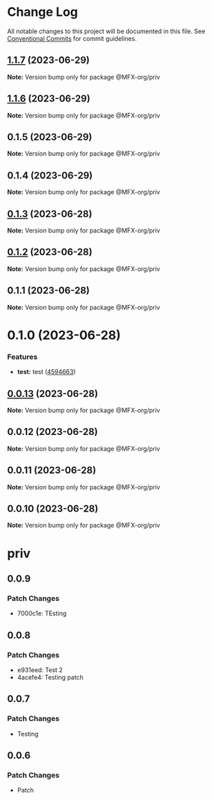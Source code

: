 # Change Log

All notable changes to this project will be documented in this file.
See [Conventional Commits](https://conventionalcommits.org) for commit guidelines.

## [1.1.7](https://github.com/MFX-com/testing-packages/compare/@MFX-org/priv@1.1.6...@MFX-org/priv@1.1.7) (2023-06-29)

**Note:** Version bump only for package @MFX-org/priv





## [1.1.6](https://github.com/MFX-com/testing-packages/compare/@MFX-org/priv@0.1.5...@MFX-org/priv@1.1.6) (2023-06-29)

**Note:** Version bump only for package @MFX-org/priv





## 0.1.5 (2023-06-29)

**Note:** Version bump only for package @MFX-org/priv





## 0.1.4 (2023-06-29)

**Note:** Version bump only for package @MFX-org/priv





## [0.1.3](https://github.com/MFX-com/testing-packages/compare/@MFX-org/priv@0.0.10...@MFX-org/priv@0.1.3) (2023-06-28)

**Note:** Version bump only for package @MFX-org/priv





## [0.1.2](https://github.com/MFX-com/testing-packages/compare/@MFX-org/priv@0.0.10...@MFX-org/priv@0.1.2) (2023-06-28)

**Note:** Version bump only for package @MFX-org/priv





## 0.1.1 (2023-06-28)

**Note:** Version bump only for package @MFX-org/priv





# 0.1.0 (2023-06-28)


### Features

* **test:** test ([4594663](https://github.com/MFX-com/testing-packages/commit/45946636673884a211bb2e568153a3d47d4f0f9b))





## [0.0.13](https://github.com/MFX-com/testing-packages/compare/@MFX-org/priv@0.0.10...@MFX-org/priv@0.0.13) (2023-06-28)

**Note:** Version bump only for package @MFX-org/priv






## 0.0.12 (2023-06-28)

**Note:** Version bump only for package @MFX-org/priv





## 0.0.11 (2023-06-28)

**Note:** Version bump only for package @MFX-org/priv





## 0.0.10 (2023-06-28)

**Note:** Version bump only for package @MFX-org/priv





# priv

## 0.0.9

### Patch Changes

- 7000c1e: TEsting

## 0.0.8

### Patch Changes

- e931eed: Test 2
- 4acefe4: Testing patch

## 0.0.7

### Patch Changes

- Testing

## 0.0.6

### Patch Changes

- Patch
